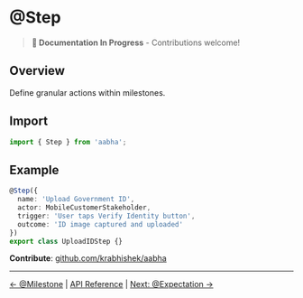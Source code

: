 # @Step

> **📝 Documentation In Progress** - Contributions welcome!

## Overview

Define granular actions within milestones.

## Import

```typescript
import { Step } from 'aabha';
```

## Example

```typescript
@Step({
  name: 'Upload Government ID',
  actor: MobileCustomerStakeholder,
  trigger: 'User taps Verify Identity button',
  outcome: 'ID image captured and uploaded'
})
export class UploadIDStep {}
```

**Contribute**: [github.com/krabhishek/aabha](https://github.com/krabhishek/aabha)

---

[← @Milestone](./milestone.md) | [API Reference](../README.md) | [Next: @Expectation →](./expectation.md)
